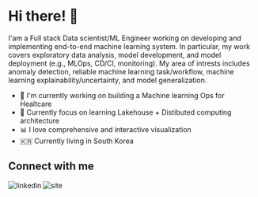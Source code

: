 # **Hi there!** 👋

I'am a Full stack Data scientist/ML Engineer working on developing and implementing end-to-end machine learning system. In particular, my work covers exploratory data analysis, model development, and model deployment (e.g., MLOps, CD/CI, monitoring). My area of intrests includes anomaly detection, reliable machine learning task/workflow, machine learning explainability/uncertainty, and model generalization.

- 🔭 I'm currently working on building a Machine learning Ops for Healtcare
- 🌱 Currently focus on learning Lakehouse + Distibuted computing architecture
- 📊 I love comprehensive and interactive visualization
- 🇰🇷  Currently living in South Korea

## Connect with me

[<img align="left" alt="linkedin" src="https://img.shields.io/badge/LinkedIn-0077B5?style=for-the-badge&logo=linkedin&logoColor=white" />](https://www.linkedin.com/in/hattajr/)
[<img align="left" alt="site" src="https://img.shields.io/badge/website-000000?style=for-the-badge&logo=About.me&logoColor=white" />](https://hattajr.github.io/)
